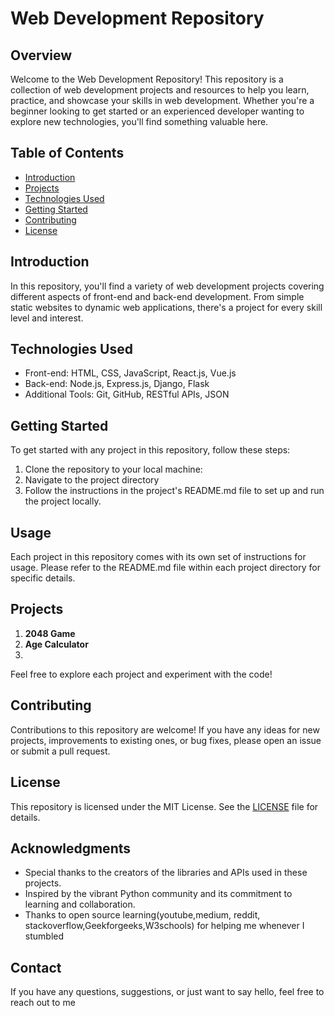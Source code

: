 # Web Development Repository

## Overview

Welcome to the Web Development Repository! This repository is a collection of web development projects and resources to help you learn, practice, and showcase your skills in web development. Whether you're a beginner looking to get started or an experienced developer wanting to explore new technologies, you'll find something valuable here.

## Table of Contents

- [Introduction](#introduction)
- [Projects](#projects)
- [Technologies Used](#technologies-used)
- [Getting Started](#getting-started)
- [Contributing](#contributing)
- [License](#license)

## Introduction

In this repository, you'll find a variety of web development projects covering different aspects of front-end and back-end development. From simple static websites to dynamic web applications, there's a project for every skill level and interest.

## Technologies Used

- Front-end: HTML, CSS, JavaScript, React.js, Vue.js
- Back-end: Node.js, Express.js, Django, Flask
- Additional Tools: Git, GitHub, RESTful APIs, JSON

## Getting Started

To get started with any project in this repository, follow these steps:

1. Clone the repository to your local machine:
2. Navigate to the project directory
3. Follow the instructions in the project's README.md file to set up and run the project locally.

## Usage

Each project in this repository comes with its own set of instructions for usage. Please refer to the README.md file within each project directory for specific details.

## Projects


1. **2048 Game**
2. **Age Calculator**
3. 

Feel free to explore each project and experiment with the code!

## Contributing

Contributions to this repository are welcome! If you have any ideas for new projects, improvements to existing ones, or bug fixes, please open an issue or submit a pull request.

## License

This repository is licensed under the MIT License. See the [LICENSE](LICENSE) file for details.

## Acknowledgments

- Special thanks to the creators of the libraries and APIs used in these projects.
- Inspired by the vibrant Python community and its commitment to learning and collaboration.
- Thanks to open source learning(youtube,medium, reddit, stackoverflow,Geekforgeeks,W3schools) for helping me whenever I stumbled

## Contact

If you have any questions, suggestions, or just want to say hello, feel free to reach out to me
